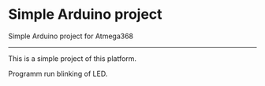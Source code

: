# Simple Arduino project

Simple Arduino project for Atmega368
____

This is a simple project of this platform.

Programm run blinking of LED.
